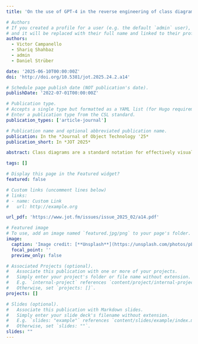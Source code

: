 ```yaml
---
title: 'On the use of GPT-4 in the reverse engineering of class diagrams'

# Authors
# If you created a profile for a user (e.g. the default `admin` user), write the username (folder name) here
# and it will be replaced with their full name and linked to their profile.
authors:
  - Victor Campanello
  - Shariq Shahbaz
  - admin
  - Daniel Strüber

date: '2025-06-10T00:00:00Z'
doi: 'http://doi.org/10.5381/jot.2025.24.2.a14'

# Schedule page publish date (NOT publication's date).
publishDate: '2022-07-01T00:00:00Z'

# Publication type.
# Accepts a single type but formatted as a YAML list (for Hugo requirements).
# Enter a publication type from the CSL standard.
publication_types: ['article-journal']

# Publication name and optional abbreviated publication name.
publication: In the *Journal of Object Technology '25* 
publication_short: In *JOT 2025* 

abstract: Class diagrams are a standard notation for effectively visualizing the structure of a software system in the context of software design and analysis. In particular, class diagrams are widely used in reverse engineering, the main goal of which is to reconstruct and analyze the design of a system from a given codebase to understand and improve it. Yet, traditional reverse engineering tools that generate class diagrams from code often produce cluttered outputs due to their inability to perform abstraction, that is, leaving out or summarizing nonessential elements in a way human experts would do.In this paper, we explore the use of large language models, specifically GPT-4, in generating class diagrams from code to emulate human abstraction. We used an experimental methodology in which we applied GPT-4 to a dataset of five substantial projects, comprising 4452 code elements and their expert-created abstraction to 338 model elements. Our prompts were informed by an in-depth manual analysis of the dataset, in which we identified stylistic choices that can lead to different generation outcomes and, therefore, are useful to include as hints into the prompt to reflect user preferences. To understand GPT-4’s inherent ability to abstract, we experimented with including hints from the Human Abstraction Framework (HAF), a previous systematization of human abstraction, into the prompts. Our results shed a promising light on the use of GPT-4 for making abstraction decisions at a fine level of granularity (e.g., the inclusion of attribute- and operation-level and type information), where mean F1 scores of 91% and 89% could be achieved, respectively, while more coarse-grained abstraction decisions (especially regarding the representation of relationships) lead to considerably worse F1 scores between 62% and 75%. The inclusion of HAF-based hints into prompts did not significantly affect accuracy, shedding a promising light on GPT-4s’s inherent abstraction ability. Our results emphasize the need for further research on understanding the handling of relationships during manual abstraction.

tags: []

# Display this page in the Featured widget?
featured: false

# Custom links (uncomment lines below)
# links:
# - name: Custom Link
#   url: http://example.org

url_pdf: 'https://www.jot.fm/issues/issue_2025_02/a14.pdf'

# Featured image
# To use, add an image named `featured.jpg/png` to your page's folder.
image:
  caption: 'Image credit: [**Unsplash**](https://unsplash.com/photos/pLCdAaMFLTE)'
  focal_point: ''
  preview_only: false

# Associated Projects (optional).
#   Associate this publication with one or more of your projects.
#   Simply enter your project's folder or file name without extension.
#   E.g. `internal-project` references `content/project/internal-project/index.md`.
#   Otherwise, set `projects: []`.
projects: []

# Slides (optional).
#   Associate this publication with Markdown slides.
#   Simply enter your slide deck's filename without extension.
#   E.g. `slides: "example"` references `content/slides/example/index.md`.
#   Otherwise, set `slides: ""`.
slides: ""
---
```

